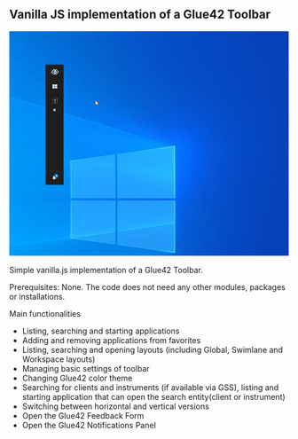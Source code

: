 ## Vanilla JS implementation of a Glue42 Toolbar

![Toolbar GIF](./toolbar.gif)

Simple vanilla.js implementation of a Glue42 Toolbar.

Prerequisites: None. The code does not need any other modules, packages or installations.

Main functionalities
- Listing, searching and starting applications
- Adding and removing applications from favorites
- Listing, searching and opening layouts (including Global, Swimlane and Workspace layouts)
- Managing basic settings of toolbar
- Changing Glue42 color theme
- Searching for clients and instruments (if available via GSS), listing and starting application that can open the search entity(client or instrument)
- Switching between horizontal and vertical versions
- Open the Glue42 Feedback Form
- Open the Glue42 Notifications Panel
